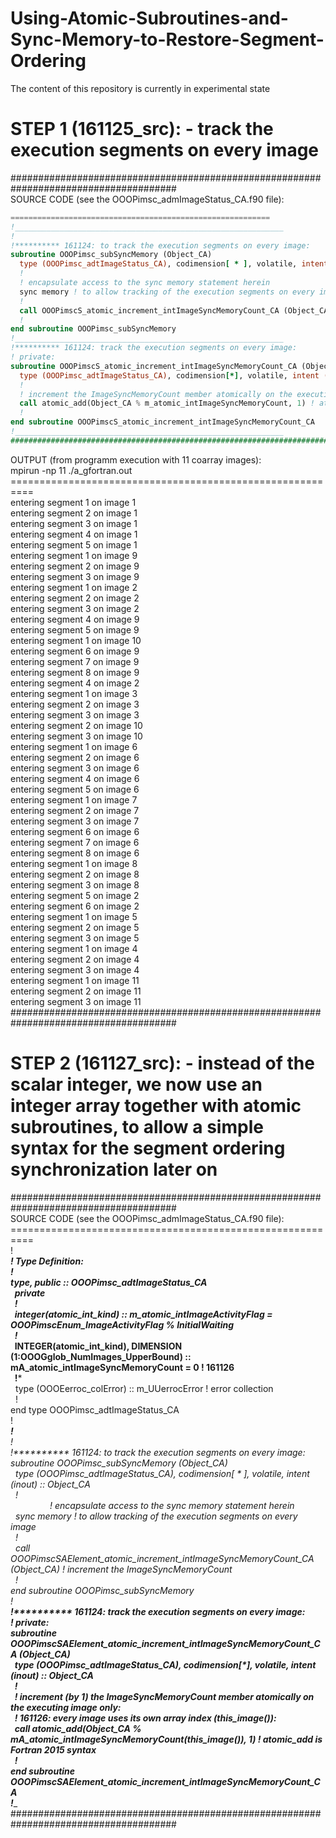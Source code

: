 # Using-Atomic-Subroutines-and-Sync-Memory-to-Restore-Segment-Ordering
The content of this repository is currently in experimental state

# STEP 1 (161125_src): - track the execution segments on every image
######################################################################################<br />
SOURCE CODE (see the OOOPimsc_admImageStatus_CA.f90 file):<br />
```fortran
==========================================================
!____________________________________________________________
!
!********** 161124: to track the execution segments on every image:
subroutine OOOPimsc_subSyncMemory (Object_CA)
  type (OOOPimsc_adtImageStatus_CA), codimension[ * ], volatile, intent (inout) :: Object_CA
  !
  ! encapsulate access to the sync memory statement herein
  sync memory ! to allow tracking of the execution segments on every image
  !
  call OOOPimscS_atomic_increment_intImageSyncMemoryCount_CA (Object_CA) ! increment the ImageSyncMemoryCount
  !
end subroutine OOOPimsc_subSyncMemory
!____________________________________________________________
!********** 161124: track the execution segments on every image:
! private:
subroutine OOOPimscS_atomic_increment_intImageSyncMemoryCount_CA (Object_CA)
  type (OOOPimsc_adtImageStatus_CA), codimension[*], volatile, intent (inout) :: Object_CA
  !
  ! increment the ImageSyncMemoryCount member atomically on the executing image only:
  call atomic_add(Object_CA % m_atomic_intImageSyncMemoryCount, 1) ! atomic_add is Fortran 2015 syntax
  !
end subroutine OOOPimscS_atomic_increment_intImageSyncMemoryCount_CA
!____________________________________________________________
######################################################################################
```
OUTPUT (from programm execution with 11 coarray images):<br />
 mpirun -np 11 ./a_gfortran.out<br />
==========================================================<br />
 entering segment           1 on image           1<br />
 entering segment           2 on image           1<br />
 entering segment           3 on image           1<br />
 entering segment           4 on image           1<br />
 entering segment           5 on image           1<br />
 entering segment           1 on image           9<br />
 entering segment           2 on image           9<br />
 entering segment           3 on image           9<br />
 entering segment           1 on image           2<br />
 entering segment           2 on image           2<br />
 entering segment           3 on image           2<br />
 entering segment           4 on image           9<br />
 entering segment           5 on image           9<br />
 entering segment           1 on image          10<br />
 entering segment           6 on image           9<br />
 entering segment           7 on image           9<br />
 entering segment           8 on image           9<br />
 entering segment           4 on image           2<br />
 entering segment           1 on image           3<br />
 entering segment           2 on image           3<br />
 entering segment           3 on image           3<br />
 entering segment           2 on image          10<br />
 entering segment           3 on image          10<br />
 entering segment           1 on image           6<br />
 entering segment           2 on image           6<br />
 entering segment           3 on image           6<br />
 entering segment           4 on image           6<br />
 entering segment           5 on image           6<br />
 entering segment           1 on image           7<br />
 entering segment           2 on image           7<br />
 entering segment           3 on image           7<br />
 entering segment           6 on image           6<br />
 entering segment           7 on image           6<br />
 entering segment           8 on image           6<br />
 entering segment           1 on image           8<br />
 entering segment           2 on image           8<br />
 entering segment           3 on image           8<br />
 entering segment           5 on image           2<br />
 entering segment           6 on image           2<br />
 entering segment           1 on image           5<br />
 entering segment           2 on image           5<br />
 entering segment           3 on image           5<br />
 entering segment           1 on image           4<br />
 entering segment           2 on image           4<br />
 entering segment           3 on image           4<br />
 entering segment           1 on image          11<br />
 entering segment           2 on image          11<br />
 entering segment           3 on image          11<br />
######################################################################################<br />
# STEP 2 (161127_src): - instead of the scalar integer, we now use an integer array together with atomic subroutines, to allow a simple syntax for the segment ordering synchronization later on<br />
######################################################################################<br />
SOURCE CODE (see the OOOPimsc_admImageStatus_CA.f90 file):<br />
==========================================================<br />
!***************************************<br />
!***  Type Definition: *****************<br />
!***************************************<br />
type, public :: OOOPimsc_adtImageStatus_CA<br />
&nbsp;&nbsp;private<br />
&nbsp;&nbsp;!*****<br />
&nbsp;&nbsp;integer(atomic_int_kind) :: m_atomic_intImageActivityFlag = OOOPimscEnum_ImageActivityFlag % InitialWaiting<br />
&nbsp;&nbsp;!*****<br />
&nbsp;&nbsp;INTEGER(atomic_int_kind), DIMENSION (1:OOOGglob_NumImages_UpperBound) :: mA_atomic_intImageSyncMemoryCount = 0 ! 161126<br />
&nbsp;&nbsp;!*****<br />
&nbsp;&nbsp;type (OOOEerroc_colError) :: m_UUerrocError ! error collection<br />
&nbsp;&nbsp;!<br />
end type OOOPimsc_adtImageStatus_CA<br />
!___________________________________________________________<br />
!____________________________________________________________<br />
!<br />
!********** 161124: to track the execution segments on every image:<br />
subroutine OOOPimsc_subSyncMemory (Object_CA)<br />
&nbsp;&nbsp;type (OOOPimsc_adtImageStatus_CA), codimension[ * ], volatile, intent (inout) :: Object_CA<br />
&nbsp;&nbsp;!<br />
&nbsp;&nbsp;&nbsp;&nbsp;&nbsp;&nbsp;&nbsp;&nbsp;&nbsp;&nbsp;&nbsp;&nbsp;&nbsp;&nbsp;&nbsp;&nbsp;! encapsulate access to the sync memory statement herein<br />
&nbsp;&nbsp;sync memory ! to allow tracking of the execution segments on every image<br />
&nbsp;&nbsp;!<br />
&nbsp;&nbsp;call OOOPimscSAElement_atomic_increment_intImageSyncMemoryCount_CA (Object_CA) ! increment the ImageSyncMemoryCount<br />
&nbsp;&nbsp;!<br />
end subroutine OOOPimsc_subSyncMemory<br />
!____________________________________________________________<br />
!********** 161124: track the execution segments on every image:<br />
! private:<br />
subroutine OOOPimscSAElement_atomic_increment_intImageSyncMemoryCount_CA (Object_CA)<br />
&nbsp;&nbsp;type (OOOPimsc_adtImageStatus_CA), codimension[*], volatile, intent (inout) :: Object_CA<br />
&nbsp;&nbsp;!<br />
&nbsp;&nbsp;! increment (by 1) the ImageSyncMemoryCount member atomically on the executing image only:<br />
&nbsp;&nbsp;! 161126: every image uses its own array index (this_image()):<br />
&nbsp;&nbsp;call atomic_add(Object_CA % mA_atomic_intImageSyncMemoryCount(this_image()), 1) ! atomic_add is Fortran 2015 syntax<br />
&nbsp;&nbsp;!<br />
end subroutine OOOPimscSAElement_atomic_increment_intImageSyncMemoryCount_CA<br />
!____________________________________________________________<br />
######################################################################################<br />
